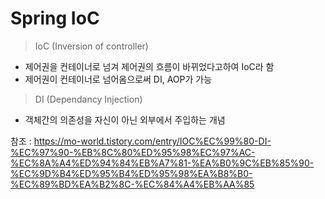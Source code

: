# Spring IoC


> IoC (Inversion of controller)

* 제어권을 컨테이너로 넘겨 제어권의 흐름이 바뀌었다고하여 IoC라 함
* 제어권이 컨테이너로 넘어옴으로써 DI, AOP가 가능

> DI (Dependancy Injection)

* 객체간의 의존성을 자신이 아닌 외부에서 주입하는 개념


























참조 : https://mo-world.tistory.com/entry/IOC%EC%99%80-DI-%EC%97%90-%EB%8C%80%ED%95%98%EC%97%AC-%EC%8A%A4%ED%94%84%EB%A7%81-%EA%B0%9C%EB%85%90-%EC%9D%B4%ED%95%B4%ED%95%98%EA%B8%B0-%EC%89%BD%EA%B2%8C-%EC%84%A4%EB%AA%85
